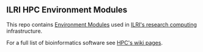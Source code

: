 ## ILRI HPC Environment Modules

This repo contains [Environment Modules](http://modules.sourceforge.net) used in
[ILRI's research computing](http://hpc.ilri.cgiar.org/) infrastructure.

For a full list of bioinformatics software see [HPC's wiki pages](http://hpc.ilri.cgiar.org/list-of-software).

